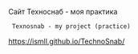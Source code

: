 Сайт Техноснаб - моя практика
     
     Texnosnab - my project (practice)
     
https://ismll.github.io/TechnoSnab/
